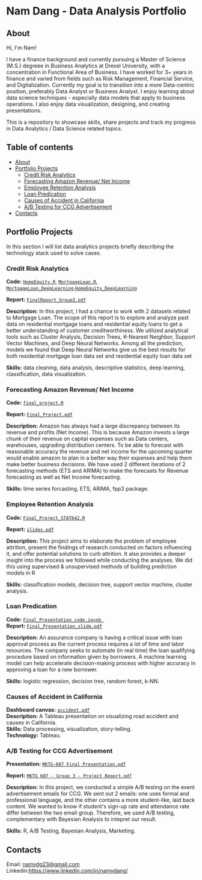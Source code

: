 # Nam Dang - Data Analysis Portfolio

## About

Hi, I'm Nam! 

I have a finance background and currently pursuing a Master of Science (M.S.) degreee in Business Analytics at Drexel University, with a concentration in Functional Area of Business. I have worked for 3+ years in finance and varied from fields such as Risk Management, Financial Service, and Digitalization. Currently my goal is to transition into a more Data-centric position, preferably Data Analyst or Business Analyst. I enjoy learning about data science techniques - especially data models that apply to business operations. I also enjoy data visualization, designing, and creating presentations.

This is a repository to showcase skills, share projects and track my progress in Data Analytics / Data Science related topics.

## Table of contents
- [About](#about)
- [Portfolio Projects](#portfolio-projects)
	+ [Credit Risk Analytics](#credit-risk-analytics)
	+ [Forecasting Amazon Revenue/ Net Income](#forecasting-amazon-revenue-net-income)
	+ [Employee Retention Analysis](#employee-retention-analysis)
	+ [Loan Predication](#loan-predication)
	+ [Causes of Accident in California](#causes-of-accident-in-california)
	+ [A/B Testing for CCG Advertisement](#A/B-Testing-for-CCG-Advertisement)
- [Contacts](#contacts)

## Portfolio Projects
In this section I will list data analytics projects briefly describing the technology stack used to solve cases.

### Credit Risk Analytics
**Code:** [`HomeEquity.R`](https://github.com/namdang23/data_analysis_portfolio/blob/00960e672b4b3e297e512ed3aa2f45bca24c8dbe/Project%20code/FinalProject_Group2_HomeEquity.R), [`MortgageLoan.R`](https://github.com/namdang23/data_analysis_portfolio/blob/831b40279df3dd8064fdda46cd7ac84d941f3205/Project%20code/FinalProject_Group2_MortgageLoan.R),
[`MortgageLoan_DeepLearning`](https://github.com/namdang23/data_analysis_portfolio/blob/831b40279df3dd8064fdda46cd7ac84d941f3205/Project%20code/FinalProject_Group2_MortgageLoan_DeepLearning.ipynb),[`HomeEquity_DeepLearning`](https://github.com/namdang23/data_analysis_portfolio/blob/75d15bc3d086f1019f348d502eab84fb0aefc351/Project%20code/FinalProject_Group2_HomeEquity_DeepLearning.ipynb)

**Report:** [`FinalReport_Group2.pdf`](https://github.com/namdang23/data_analysis_portfolio/blob/060c499234e69776e9c2a3b6303476c1eaa32088/Presentation/FinalReport_Group2.pdf)   

**Description:** In this project, I had a chance to work with 2 datasets related to Mortgage Loan. The scope of this report is to explore and analyze past data on residential mortgage loans and residential equity loans to get a better understanding of customer creditworthiness. We utilized analytical tools such as Cluster Analysis, Decision Trees, K-Nearest Neighbor, Support Vector Machines, and Deep Neural Networks. Among all the prediction, models we found that Deep Neural Networks give us the best results for both residential mortgage loan data set and residential equity loan data set  

**Skills:** data cleaning, data analysis, descriptive statistics, deep learning, classification, data visualization.  


### Forecasting Amazon Revenue/ Net Income
**Code:** [`final_project.R`](https://github.com/namdang23/data_analysis_portfolio/blob/8b2997e403f85d518e36f032743ca04d8f42371b/Project%20code/Final%20Project_Group1.pdf)    

**Report:** [`Final_Project.pdf`](https://github.com/namdang23/data_analysis_portfolio/blob/08a4ebdbc05d933667cd81e64e962dadad007740/Presentation/Final_Project_Group_1.pdf)   

**Description:** Amazon has always had a large discrepancy between its revenue and profits (Net Income). This is because Amazon invests a large chunk of their revenue on capital expenses such as Data centers, warehouses, upgrading distribution centers. To be able to forecast with reasonable accuracy the revenue and net income for the upcoming quarter would enable amazon to plan in a better way their expenses and help them make better business decisions. We have used 2 different iterations of 2 forecasting methods (ETS and ARIMA) to make the forecasts for Revenue forecasting as well as Net Income forecasting.    

**Skills:** time series forcasting, ETS, ARIMA, fpp3 package.    

### Employee Retention Analysis
**Code:** [`Final_Project_STAT642.R`](https://github.com/namdang23/data_analysis_portfolio/blob/05c535d6ece15d19e486977acc986710a6161dc8/Project%20code/STAT642%20-%20Final%20Project%20-%20Group%207.R)

**Report:** [`slides.pdf`](https://github.com/namdang23/data_analysis_portfolio/blob/f6c738ea36f396331ef616b4c8d8ef37f20619f5/Presentation/STAT642-%20Group7%20-%20Final%20Report.pdf)    

**Description:** This project aims to elaborate the problem of employee attrition, present the findings of research conducted on factors influencing it, and offer potential solutions to curb attrition. It also provides a deeper insight into the process we followed while conducting the analyses. We did this using supervised & unsupervised methods of building prediction models in R   

**Skills:** classification models, decision tree, support vector machine, cluster analysis.      

### Loan Predication
**Code:** [`Final_Presentation_code.ipynb `](https://github.com/namdang23/data_analysis_portfolio/blob/9ecd106a361a08dd03c23ec6d86fbe69775b5994/Project%20code/Group%202%20_%20Final%20Presentation%20_Code.ipynb)    
**Report:** [`Final_Presentation_slide.pdf`](https://github.com/namdang23/data_analysis_portfolio/blob/9ecd106a361a08dd03c23ec6d86fbe69775b5994/Presentation/Loan%20Predication%20Final.pdf)  

**Description:** An assurance company is having a critical issue with loan approval process as the current process requires a lot of time and labor resources. The company seeks to automate (in real time) the loan qualifying procedure based on information given by borrowers. A machine learning model can help accelerate decision-making process with higher accuracy in approving a loan for a new borrower.

**Skills:** logistic regression, decision tree, random forest, k-NN.     

### Causes of Accident in California 
**Dashboard canvas:** [`accident.pdf`](https://github.com/namdang23/data_analysis_portfolio/blob/05409262b18536c9a02b7235376ef9df333e01ef/Presentation/Accident%20final_Gp3.pdf)   
**Description:** A Tableau presentation on visualizing road accident and causes in California.    
**Skills:** Data processing, visualization, story-telling.    
**Technology:** Tableau.    

### A/B Testing for CCG Advertisement

**Presentation:** [`MKTG-607 Final Presentation.pdf`](https://github.com/namdang23/data_analysis_portfolio/blob/27fd966701b36f1829e9891dab89a55a075c000c/Presentation/MKTG-607%20Final%20Presentation.pdf) 

**Report:** [`MKTG 607 - Group 3 - Project Report.pdf`](https://github.com/namdang23/data_analysis_portfolio/blob/27fd966701b36f1829e9891dab89a55a075c000c/Presentation/MKTG%20607%20-%20Group%203%20-%20Project%20Report.pdf)

**Description:** In this project, we conducted a simple A/B testing on the event advertisement emails for CCG. We sent out 2 emails: one uses formal and professional language, and the other contains a more student-like, laid back content. We wanted to know if student's sign-up rate and attendance rate differ between the two email group. Therefore, we used A/B testing, complementary with Bayesian Analysis to intepret our result.   

**Skills:** R, A/B Testing, Bayesian Analysis, Marketing.  

## Contacts
Email: namvdg23@gmail.com
Linkedin:https://www.linkedin.com/in/namvdang/
